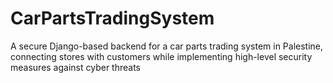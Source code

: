 # CarPartsTradingSystem
A secure Django-based backend for a car parts trading system in Palestine, connecting stores with customers while implementing high-level security measures against cyber threats
